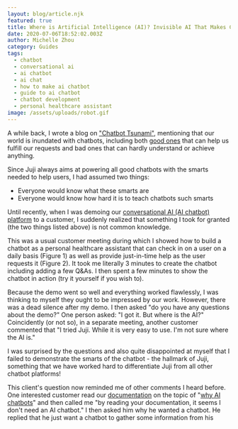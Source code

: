 ```yaml
---
layout: blog/article.njk
featured: true
title: Where is Artificial Intelligence (AI)? Invisible AI That Makes Chatbot Smart
date: 2020-07-06T18:52:02.003Z
author: Michelle Zhou
category: Guides
tags:
  - chatbot
  - conversational ai
  - ai chatbot
  - ai chat
  - how to make ai chatbot
  - guide to ai chatbot
  - chatbot development
  - personal healthcare assistant
image: /assets/uploads/robot.gif
---
```

A while back, I wrote a blog on ["Chatbot Tsunami"](https://juji.io/blog/chatbot-tsunami-the-good-bad/), mentioning that our world is inundated with chatbots, including both [good ones](https://www.newvoicesnasem.org/post/using-artificial-intelligence-to-combat-misinformation-about-covid-19) that can help us fulfill our requests and bad ones that can hardly understand or achieve anything.

Since Juji always aims at powering all good chatbots with the smarts needed to help users, I had assumed two things:

* Everyone would know what these smarts are 
* Everyone would know how hard it is to teach chatbots such smarts

Until recently, when I was demoing our [conversational AI (AI chatbot) platform](https://juji.io/juji-platform/) to a customer, I suddenly realized that something I took for granted (the two things listed above) is not common knowledge. 

This was a usual customer meeting during which I showed how to build a chatbot as a personal healthcare assistant that can check in on a user on a daily basis (Figure 1) as well as provide just-in-time help as the user requests it (Figure 2). It took me literally 3 minutes to create the chatbot including adding a few Q&As. I then spent a few minutes to show the chatbot in action (try it yourself if you wish to).  

Because the demo went so well and everything worked flawlessly, I was thinking to myself they ought to be impressed by our work. However, there was a dead silence after my demo. I then asked "do you have any questions about the demo?" One person asked: "I got it. But where is the AI?" Coincidently (or not so), in a separate meeting, another customer commented that "I tried Juji. While it is very easy to use. I'm not sure where the AI is."  

I was surprised by the questions and also quite disappointed at myself that I failed to demonstrate the smarts of the chatbot -  the hallmark of Juji, something that we have worked hard to differentiate Juji from all other chatbot platforms! 



This client's question now reminded me of other comments I heard before. One interested customer read our [documentation](https://juji.io/docs/) on the topic of "[why AI chatbots](https://juji.io/docs/why-ai-chatbots/)" and then called me "by reading your documentation, it seems I don't need an AI chatbot." I then asked him why he wanted a chatbot.  He replied that he just want a chatbot to gather some information from his